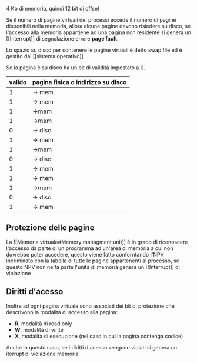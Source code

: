 4 Kb di memoria, quindi 12 bit di offset



Se il numero di pagine virtuali dei processi eccede il numero di pagine disponibili nella memoria, allora alcune pagine devono risiedere su disco, se l'accesso alla memoria appartiene ad una pagina non residente si genera un [[Interrupt]] di segnalazione errore **page fault**.

Lo spazio su disco per contenere le pagine virtuali è detto swap file ed è gestito dal [[sistema operativo]]

Se la pagina è su disco ha un bit di validità impostato a 0.

| valido | pagina fisica o indirizzo su disco |
| ------ | ---------------------------------- |
| 1      | -> mem                             |
| 1      | -> mem                             |
| 1      | ->mem                              |
| 1      | ->mem                              |
| 0      | -> disc                            |
| 1      | -> mem                             |
| 1      | ->mem                              |
| 0      | -> disc                            |
| 1      | -> mem                             |
| 1      | -> mem                             |
| 1      | ->mem                              |
| 0      | -> disc                            |
| 1      | -> mem                             |


## Protezione delle pagine

La [[Memoria virtuale#Memory managment unit]] è in grado di riconoscere l'accesso da parte di un programma ad un'area di memoria a cui non dovrebbe poter accedere, questo viene fatto conforntando l'NPV incriminato con la tabella di tutte le pagine appartenenti al processo, se questo NPV non ne fa parte l'unità di memorià genera un [[Interrupt]] di violazione


## Diritti d'acesso
Inoltre ad ogni pagina virtuale sono associati dei bit di protezione che descrivono la modalità di accesso alla pagina:
- **R**, modalità di read only
- **W**, modalità di write
- **X**, modalità di esecuzione (nel caso in cui la pagina contenga codice)

Anche in questo caso, se i diritti d'acesso vengono violati si genera un iterrupt di violazione memoria